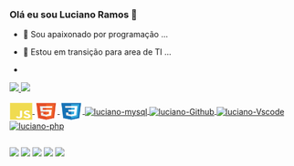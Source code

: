 ### Olá eu sou Luciano Ramos 👋


- 🔭 Sou apaixonado por programação ...
- 🌱 Estou em transição para area de TI ...

-

 <a href="https://github.com/luciano1803">
  <img height="180em" src="https://github-readme-stats.vercel.app/api?username=luciano1803&show_icons=true&theme=cobalt&include_all_commits=true&count_private=true"/>
  <img height="180em" src="https://github-readme-stats.vercel.app/api/top-langs/?username=luciano1803&layout=compact&langs_count=7&theme=cobalt"/>
</div>
 
<div style="display: inline_block"><br>
  <img align="center" alt="luciano-Js" height="30" width="40" src="https://raw.githubusercontent.com/devicons/devicon/master/icons/javascript/javascript-plain.svg">
  <img align="center" alt="luciano-HTML" height="30" width="40" src="https://raw.githubusercontent.com/devicons/devicon/master/icons/html5/html5-original.svg">
  <img align="center" alt="luciano-CSS" height="30" width="40" src="https://raw.githubusercontent.com/devicons/devicon/master/icons/css3/css3-original.svg">
  <img align="center" alt="luciano-mysql" height="60" width="70" src="https://cdn.jsdelivr.net/gh/devicons/devicon/icons/mysql/mysql-original-wordmark.svg">
 
  <img align="center" alt="luciano-Github" height="30" width="40" src="https://cdn.jsdelivr.net/gh/devicons/devicon/icons/github/github-original.svg" />
  <img align="center" alt="luciano-Vscode" height="30" width="40" src="https://cdn.jsdelivr.net/gh/devicons/devicon/icons/vscode/vscode-original.svg" />
  <img align="center" alt="luciano-php" height="60" width="70" src="https://cdn.jsdelivr.net/gh/devicons/devicon/icons/php/php-original.svg" />
    
          
       
  </div>
  
##
##

<div> 
  <a href="https://www.youtube.com/" target="_blank"><img src="https://img.shields.io/badge/YouTube-FF0000?style=for-the-badge&logo=youtube&logoColor=white" target="_blank"></a>
  <a href="https://instagram.com/jlsr18" target="_blank"><img src="https://img.shields.io/badge/-Instagram-%23E4405F?style=for-the-badge&logo=instagram&logoColor=white" target="_blank"></a>
  <a href = "mailto:jlsr18gmail.com"><img src="https://img.shields.io/badge/-Gmail-%23333?style=for-the-badge&logo=gmail&logoColor=white" target="_blank"></a>
  <a href="https://www.linkedin.com/in/josé luciano ramos/" target="_blank"><img src="https://img.shields.io/badge/-LinkedIn-%230077B5?style=for-the-badge&logo=linkedin&logoColor=white" target="_blank"></a>  
 <a href = "#"><img src="https://img.shields.io/badge/WhatsApp-25D366?style=for-the-badge&logo=whatsapp&logoColor=white" target="_blank"></a>
  
</div>

